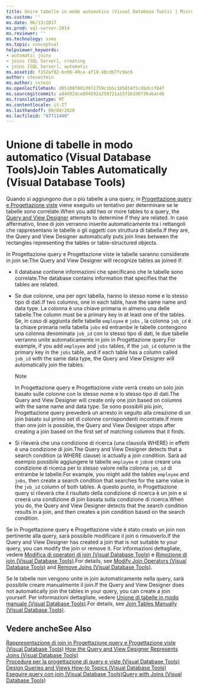 ```yaml
---
title: Unire tabelle in modo automatico (Visual Database Tools) | Microsoft Docs
ms.custom: ''
ms.date: 06/13/2017
ms.prod: sql-server-2014
ms.reviewer: ''
ms.technology: ssms
ms.topic: conceptual
helpviewer_keywords:
- automatic joins
- joins [SQL Server], creating
- joins [SQL Server], automatic
ms.assetid: f152af82-bcb6-49ca-af19-48cdb7fc9ac6
author: stevestein
ms.author: sstein
ms.openlocfilehash: d05100f801d972759c1b5c105814f5cdbdccf84f
ms.sourcegitcommit: ad4d92dce894592a259721a1571b1d8736abacdb
ms.translationtype: MT
ms.contentlocale: it-IT
ms.lasthandoff: 08/04/2020
ms.locfileid: "87711440"
---
```

# <a name="join-tables-automatically-visual-database-tools"></a><span data-ttu-id="a5f3a-102">Unione di tabelle in modo automatico (Visual Database Tools)</span><span class="sxs-lookup"><span data-stu-id="a5f3a-102">Join Tables Automatically (Visual Database Tools)</span></span>
  <span data-ttu-id="a5f3a-103">Quando si aggiungono due o più tabelle a una query, in [Progettazione query e Progettazione viste](visual-database-tools.md) viene eseguito un tentativo per determinare se le tabelle sono correlate.</span><span class="sxs-lookup"><span data-stu-id="a5f3a-103">When you add two or more tables to a query, the [Query and View Designer](visual-database-tools.md) attempts to determine if they are related.</span></span> <span data-ttu-id="a5f3a-104">In caso affermativo, linee di join verranno inserite automaticamente tra i rettangoli che rappresentano le tabelle o gli oggetti con struttura di tabella.</span><span class="sxs-lookup"><span data-stu-id="a5f3a-104">If they are, the Query and View Designer automatically puts join lines between the rectangles representing the tables or table-structured objects.</span></span>  
  
 <span data-ttu-id="a5f3a-105">In Progettazione query e Progettazione viste le tabelle saranno considerate in join se:</span><span class="sxs-lookup"><span data-stu-id="a5f3a-105">The Query and View Designer will recognize tables as joined if:</span></span>  
  
-   <span data-ttu-id="a5f3a-106">Il database contiene informazioni che specificano che le tabelle sono correlate.</span><span class="sxs-lookup"><span data-stu-id="a5f3a-106">The database contains information that specifies that the tables are related.</span></span>  
  
-   <span data-ttu-id="a5f3a-107">Se due colonne, una per ogni tabella, hanno lo stesso nome e lo stesso tipo di dati.</span><span class="sxs-lookup"><span data-stu-id="a5f3a-107">If two columns, one in each table, have the same name and data type.</span></span> <span data-ttu-id="a5f3a-108">La colonna è una chiave primaria in almeno una delle tabelle.</span><span class="sxs-lookup"><span data-stu-id="a5f3a-108">The column must be a primary key in at least one of the tables.</span></span> <span data-ttu-id="a5f3a-109">Se, in caso di aggiunta delle tabelle `employee` e `jobs` , la colonna `job_id` è la chiave primaria nella tabella `jobs` ed entrambe le tabelle contengono una colonna denominata `job_id` con lo stesso tipo di dati, le due tabelle verranno unite automaticamente in join in Progettazione query.</span><span class="sxs-lookup"><span data-stu-id="a5f3a-109">For example, if you add `employee` and `jobs` tables, if the `job_id` column is the primary key in the `jobs` table, and if each table has a column called `job_id` with the same data type, the Query and View Designer will automatically join the tables.</span></span>  
  
    > [!NOTE]  
    >  <span data-ttu-id="a5f3a-110">In Progettazione query e Progettazione viste verrà creato un solo join basato sulle colonne con lo stesso nome e lo stesso tipo di dati.</span><span class="sxs-lookup"><span data-stu-id="a5f3a-110">The Query and View Designer will create only one join based on columns with the same name and data type.</span></span> <span data-ttu-id="a5f3a-111">Se sono possibili più join, Progettazione query prevederà un arresto in seguito alla creazione di un join basato sul primo set di colonne corrispondenti incontrate.</span><span class="sxs-lookup"><span data-stu-id="a5f3a-111">If more than one join is possible, the Query and View Designer stops after creating a join based on the first set of matching columns that it finds.</span></span>  
  
-   <span data-ttu-id="a5f3a-112">Si rileverà che una condizione di ricerca (una clausola WHERE) in effetti è una condizione di join.</span><span class="sxs-lookup"><span data-stu-id="a5f3a-112">The Query and View Designer detects that a search condition (a WHERE clause) is actually a join condition.</span></span> <span data-ttu-id="a5f3a-113">Sarà ad esempio possibile aggiungere le tabelle `employee` e `jobs`e creare una condizione di ricerca per lo stesso valore nella colonna `job_id` di entrambe le tabelle.</span><span class="sxs-lookup"><span data-stu-id="a5f3a-113">For example, you might add the tables `employee` and `jobs`, then create a search condition that searches for the same value in the `job_id` column of both tables.</span></span> <span data-ttu-id="a5f3a-114">A questo punto, in Progettazione query si rileverà che il risultato della condizione di ricerca è un join e si creerà una condizione di join basata sulla condizione di ricerca.</span><span class="sxs-lookup"><span data-stu-id="a5f3a-114">When you do, the Query and View Designer detects that the search condition results in a join, and then creates a join condition based on the search condition.</span></span>  
  
 <span data-ttu-id="a5f3a-115">Se in Progettazione query e Progettazione viste è stato creato un join non pertinente alla query, sarà possibile modificare il join o rimuoverlo.</span><span class="sxs-lookup"><span data-stu-id="a5f3a-115">If the Query and View Designer has created a join that is not suitable to your query, you can modify the join or remove it.</span></span> <span data-ttu-id="a5f3a-116">For informazioni dettagliate, vedere [Modifica di operatori di join &#40;Visual Database Tools&#41;](modify-join-operators-visual-database-tools.md) e [Rimozione di join &#40;Visual Database Tools&#41;](remove-joins-visual-database-tools.md).</span><span class="sxs-lookup"><span data-stu-id="a5f3a-116">For details, see [Modify Join Operators &#40;Visual Database Tools&#41;](modify-join-operators-visual-database-tools.md) and [Remove Joins &#40;Visual Database Tools&#41;](remove-joins-visual-database-tools.md).</span></span>  
  
 <span data-ttu-id="a5f3a-117">Se le tabelle non vengono unite in join automaticamente nella query, sarà possibile creare manualmente il join.</span><span class="sxs-lookup"><span data-stu-id="a5f3a-117">If the Query and View Designer does not automatically join the tables in your query, you can create a join yourself.</span></span> <span data-ttu-id="a5f3a-118">Per informazioni dettagliate, vedere [Unione di tabelle in modo manuale &#40;Visual Database Tools&#41;](join-tables-manually-visual-database-tools.md).</span><span class="sxs-lookup"><span data-stu-id="a5f3a-118">For details, see [Join Tables Manually &#40;Visual Database Tools&#41;](join-tables-manually-visual-database-tools.md).</span></span>  
  
## <a name="see-also"></a><span data-ttu-id="a5f3a-119">Vedere anche</span><span class="sxs-lookup"><span data-stu-id="a5f3a-119">See Also</span></span>  
 <span data-ttu-id="a5f3a-120">[Rappresentazione di join in Progettazione query e Progettazione viste &#40;Visual Database Tools&#41;](how-the-query-and-view-designer-represents-joins-visual-database-tools.md) </span><span class="sxs-lookup"><span data-stu-id="a5f3a-120">[How the Query and View Designer Represents Joins &#40;Visual Database Tools&#41;](how-the-query-and-view-designer-represents-joins-visual-database-tools.md) </span></span>  
 <span data-ttu-id="a5f3a-121">[Procedure per la progettazione di query e viste &#40;Visual Database Tools&#41;](design-queries-and-views-how-to-topics-visual-database-tools.md) </span><span class="sxs-lookup"><span data-stu-id="a5f3a-121">[Design Queries and Views How-to Topics &#40;Visual Database Tools&#41;](design-queries-and-views-how-to-topics-visual-database-tools.md) </span></span>  
 [<span data-ttu-id="a5f3a-122">Eseguire query con join &#40;Visual Database Tools&#41;</span><span class="sxs-lookup"><span data-stu-id="a5f3a-122">Query with Joins &#40;Visual Database Tools&#41;</span></span>](query-with-joins-visual-database-tools.md)  
  
  
